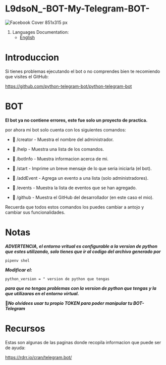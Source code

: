 # L9dsoN_-BOT-My-Telegram-BOT-

![Facebook Cover 851x315 px](https://user-images.githubusercontent.com/69158247/115162486-c2824d00-a071-11eb-93f2-fd29220dfaf9.png)

1. Languages Documentation:
   - [English](Langs/English.md)

# Introduccion

Si tienes problemas ejecutando el bot o no comprendes bien te recomiendo que visites el GitHub:

https://github.com/python-telegram-bot/python-telegram-bot

# BOT

**El bot ya no contiene errores, este fue solo un proyecto de practica.**

por ahora mi bot solo cuenta con los siguientes comandos:

- 📝 /creator - Muestra el nombre del administrador.

- 📝 /help - Muestra una lista de los comandos.

- 📝 /botInfo - Muestra informacion acerca de mi.

- 📝 /start - Imprime un breve mensaje de lo que seria iniciarla (el bot).

- 📝 /addEvent - Agrega un evento a una lista (solo administradores).

- 📝 /events - Muestra la lista de eventos que se han agregado.

- 📝 /github - Muestra el GitHub del desarrollador (en este caso el mio).


Recuerda que todos estos comandos los puedes cambiar a antojo y cambiar sus funcionalidades.

# Notas
***ADVERTENCIA, el entorno vritual es configurable a la version de python que estes utilizando, solo tienes que ir al codigo del archivo generado por***

```
pipenv shel
```

***Modificar el:***

```
python_version = " version de python que tengas
```

***para que no tengas problemas con la version de python que tengas y la que utilizaras en el entorno virtual.***

🔴***No olvidees usar tu propio TOKEN para poder manipular tu BOT-Telegram***

# Recursos

Estas son algunas de las paginas donde recopila informacion que puede ser de ayuda: 

https://rdrr.io/cran/telegram.bot/
